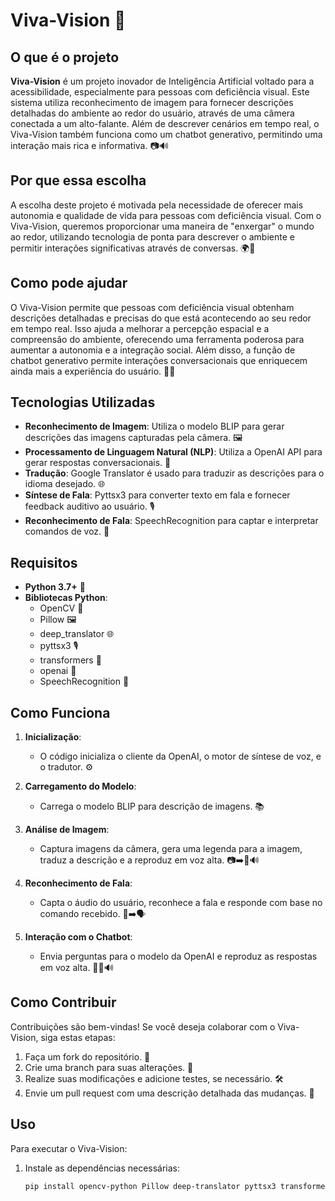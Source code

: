# Viva-Vision 🌟

## O que é o projeto

**Viva-Vision** é um projeto inovador de Inteligência Artificial voltado para a acessibilidade, especialmente para pessoas com deficiência visual. Este sistema utiliza reconhecimento de imagem para fornecer descrições detalhadas do ambiente ao redor do usuário, através de uma câmera conectada a um alto-falante. Além de descrever cenários em tempo real, o Viva-Vision também funciona como um chatbot generativo, permitindo uma interação mais rica e informativa. 📷🔊

## Por que essa escolha

A escolha deste projeto é motivada pela necessidade de oferecer mais autonomia e qualidade de vida para pessoas com deficiência visual. Com o Viva-Vision, queremos proporcionar uma maneira de "enxergar" o mundo ao redor, utilizando tecnologia de ponta para descrever o ambiente e permitir interações significativas através de conversas. 🌍💬

## Como pode ajudar

O Viva-Vision permite que pessoas com deficiência visual obtenham descrições detalhadas e precisas do que está acontecendo ao seu redor em tempo real. Isso ajuda a melhorar a percepção espacial e a compreensão do ambiente, oferecendo uma ferramenta poderosa para aumentar a autonomia e a integração social. Além disso, a função de chatbot generativo permite interações conversacionais que enriquecem ainda mais a experiência do usuário. 🌟🤖

## Tecnologias Utilizadas

- **Reconhecimento de Imagem**: Utiliza o modelo BLIP para gerar descrições das imagens capturadas pela câmera. 🖼️
- **Processamento de Linguagem Natural (NLP)**: Utiliza a OpenAI API para gerar respostas conversacionais. 🧠
- **Tradução**: Google Translator é usado para traduzir as descrições para o idioma desejado. 🌐
- **Síntese de Fala**: Pyttsx3 para converter texto em fala e fornecer feedback auditivo ao usuário. 🎙️
- **Reconhecimento de Fala**: SpeechRecognition para captar e interpretar comandos de voz. 🎤

## Requisitos

- **Python 3.7+** 🐍
- **Bibliotecas Python**:
  - OpenCV 📸
  - Pillow 🖼️
  - deep_translator 🌐
  - pyttsx3 🎙️
  - transformers 🤖
  - openai 🌟
  - SpeechRecognition 🎤

## Como Funciona

1. **Inicialização**:
   - O código inicializa o cliente da OpenAI, o motor de síntese de voz, e o tradutor. ⚙️

2. **Carregamento do Modelo**:
   - Carrega o modelo BLIP para descrição de imagens. 📚

3. **Análise de Imagem**:
   - Captura imagens da câmera, gera uma legenda para a imagem, traduz a descrição e a reproduz em voz alta. 📷➡️📝🔊

4. **Reconhecimento de Fala**:
   - Capta o áudio do usuário, reconhece a fala e responde com base no comando recebido. 🎤➡️🗣️

5. **Interação com o Chatbot**:
   - Envia perguntas para o modelo da OpenAI e reproduz as respostas em voz alta. 💬🔄🔊

## Como Contribuir

Contribuições são bem-vindas! Se você deseja colaborar com o Viva-Vision, siga estas etapas:

1. Faça um fork do repositório. 🍴
2. Crie uma branch para suas alterações. 🌿
3. Realize suas modificações e adicione testes, se necessário. 🛠️
4. Envie um pull request com uma descrição detalhada das mudanças. 🚀

## Uso

Para executar o Viva-Vision:

1. Instale as dependências necessárias:
   ```bash
   pip install opencv-python Pillow deep-translator pyttsx3 transformers openai SpeechRecognition
